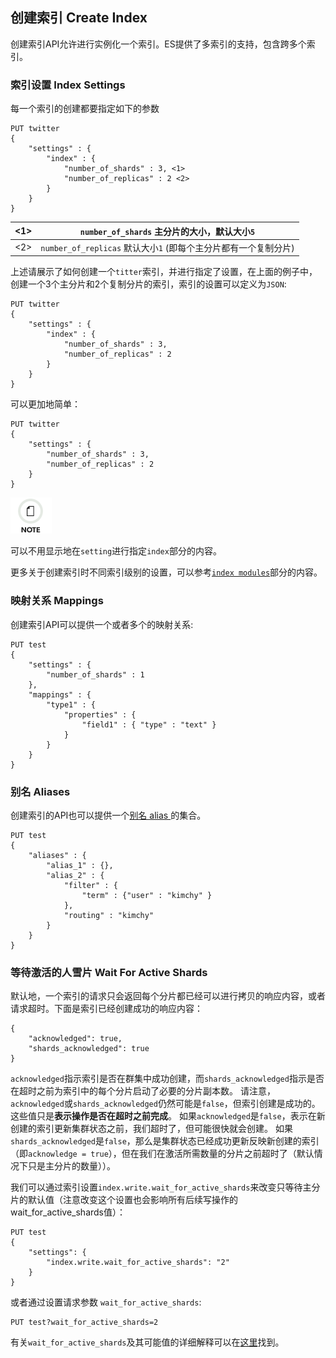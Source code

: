 ## 创建索引 Create Index

创建索引API允许进行实例化一个索引。ES提供了多索引的支持，包含跨多个索引。

### 索引设置 Index Settings

每一个索引的创建都要指定如下的参数
    
    PUT twitter
    {
        "settings" : {
            "index" : {
                "number_of_shards" : 3, <1>
                "number_of_replicas" : 2 <2>
            }
        }
    }

<1>| `number_of_shards` 主分片的大小，默认大小`5`   
---|---    
<2>| `number_of_replicas` 默认大小`1` (即每个主分片都有一个复制分片)   
  
上述请展示了如何创建一个`titter`索引，并进行指定了设置，在上面的例子中，创建一个3个主分片和2个复制分片的索引，索引的设置可以定义为`JSON`:
    
    PUT twitter
    {
        "settings" : {
            "index" : {
                "number_of_shards" : 3,
                "number_of_replicas" : 2
            }
        }
    }

可以更加地简单：
    
    
    PUT twitter
    {
        "settings" : {
            "number_of_shards" : 3,
            "number_of_replicas" : 2
        }
    }

![Note](/images/icons/note.png)

可以不用显示地在`setting`进行指定`index`部分的内容。

更多关于创建索引时不同索引级别的设置，可以参考[`index modules`](index-modules.html)部分的内容。

### 映射关系 Mappings

创建索引API可以提供一个或者多个的映射关系:
    
    PUT test
    {
        "settings" : {
            "number_of_shards" : 1
        },
        "mappings" : {
            "type1" : {
                "properties" : {
                    "field1" : { "type" : "text" }
                }
            }
        }
    }

###  别名 Aliases

创建索引的API也可以提供一个[别名 alias ](indices-aliases.html)的集合。
    
    PUT test
    {
        "aliases" : {
            "alias_1" : {},
            "alias_2" : {
                "filter" : {
                    "term" : {"user" : "kimchy" }
                },
                "routing" : "kimchy"
            }
        }
    }

### 等待激活的人雪片 Wait For Active Shards

默认地，一个索引的请求只会返回每个分片都已经可以进行拷贝的响应内容，或者请求超时。下面是索引已经创建成功的响应内容：
    
    {
        "acknowledged": true,
        "shards_acknowledged": true
    }

`acknowledged`指示索引是否在群集中成功创建，而`shards_acknowledged`指示是否在超时之前为索引中的每个分片启动了必要的分片副本数。 请注意，`acknowledged`或`shards_acknowledged`仍然可能是`false`，但索引创建是成功的。 这些值只是**表示操作是否在超时之前完成**。 如果`acknowledged`是`false`，表示在新创建的索引更新集群状态之前，我们超时了，但可能很快就会创建。 如果`shards_acknowledged`是`false`，那么是集群状态已经成功更新反映新创建的索引（即`acknowledge = true`），但在我们在激活所需数量的分片之前超时了（默认情况下只是主分片的数量））。

我们可以通过索引设置`index.write.wait_for_active_shards`来改变只等待主分片的默认值（注意改变这个设置也会影响所有后续写操作的wait_for_active_shards值）：

    PUT test
    {
        "settings": {
            "index.write.wait_for_active_shards": "2"
        }
    }

或者通过设置请求参数 `wait_for_active_shards`:
    
    
    PUT test?wait_for_active_shards=2

有关`wait_for_active_shards`及其可能值的详细解释可以在[这里]((docs-index_.html#index-wait-for-active-shards))找到。
